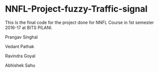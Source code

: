 # NNFL-Project-fuzzy-Traffic-signal

This Is the final code for the project done for NNFL Course in 1st semester 2016-17 at BITS PILANI.

Prangav Singhal

Vedant Pathak

Ravindra Goyal

Abhishek Sahu
